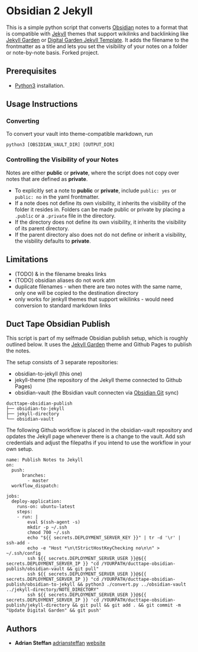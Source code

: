 # Obsidian 2 Jekyll

This is a simple python script that converts [Obsidian](https://obsidian.md/) notes to a format that is compatible with [Jekyll](https://jekyllrb.com/) themes that support wikilinks and backlinking like [Jekyll Garden](https://github.com/Jekyll-Garden/jekyll-garden.github.io) or [Digital Garden Jekyll Template](https://github.com/maximevaillancourt/digital-garden-jekyll-template). It adds the filename to the frontmatter as a title and lets you set the visibility of your notes on a folder or note-by-note basis.
Forked project.
## Prerequisites

* [Python3](https://www.python.org/downloads/) installation.

## Usage Instructions

### Converting

To convert your vault into theme-compatible markdown, run

```
python3 [OBSIDIAN_VAULT_DIR] [OUTPUT_DIR]
```

### Controlling the Visibility of your Notes

Notes are either **public** or **private**, where the script does not copy over notes that are defined as **private**.

* To explicitly set a note to **public** or **private**, include `public: yes` or `public: no` in the yaml frontmatter.
* If a note does not define its own visibility, it inherits the visibility of the folder it resides in. Folders can be made public or private by placing a `.public` or a `.private` file in the directory.
* If the directory does not define its own visibility, it inherits the visibility of its parent directory.
* If the parent directory also does not do not define or inherit a visibility, the visbility defaults to **private**.


## Limitations

* (TODO) & in the filename breaks links
* (TODO) obsidian aliases do not work atm
* duplicate filenames - when there are two notes with the same name, only one will be copied to the destination directory
* only works for jenkyll themes that support wikilinks - would need conversion to standard markdown links


## Duct Tape Obsidian Publish

This script is part of my selfmade Obsidian publish setup, which is roughly outlined below. It uses the [Jekyll Garden](https://github.com/Jekyll-Garden/jekyll-garden.github.io) theme and Github Pages to publish the notes.

The setup consists of 3 separate repositories:

* obsidian-to-jekyll (this one)
* jekyll-theme (the repository of the Jekyll theme connected to Github Pages)
* obsidian-vault (the Bbsidian vault connecten via [Obsidian Git](https://github.com/denolehov/obsidian-git) sync)


```
ducttape-obsidian-publish
├── obsidian-to-jekyll
├── jekyll-directory
└── obsidian-vault
```

The following Github workflow is placed in the obsidian-vault repository and opdates the Jekyll page whenever there is a change to the vault.
Add ssh credentials and adjust the filepaths if you intend to use the workflow in your own setup.

```
name: Publish Notes to Jekyll
on: 
  push:
      branches:
        - master
  workflow_dispatch:

jobs:
  deploy-application:
    runs-on: ubuntu-latest
    steps:
    - run: |
        eval $(ssh-agent -s)
        mkdir -p ~/.ssh
        chmod 700 ~/.ssh
        echo "${{ secrets.DEPLOYMENT_SERVER_KEY }}" | tr -d '\r' | ssh-add -
        echo -e "Host *\n\tStrictHostKeyChecking no\n\n" > ~/.ssh/config
        ssh ${{ secrets.DEPLOYMENT_SERVER_USER }}@${{ secrets.DEPLOYMENT_SERVER_IP }} "cd /YOURPATH/ducttape-obsidian-publish/obsidian-vault && git pull"
        ssh ${{ secrets.DEPLOYMENT_SERVER_USER }}@${{ secrets.DEPLOYMENT_SERVER_IP }} "cd /YOURPATH/ducttape-obsidian-publish/obsidian-to-jekyll && python3 ./convert.py ../obsidian-vault ../jekyll-directory/NOTE_DIRECTORY"
        ssh ${{ secrets.DEPLOYMENT_SERVER_USER }}@${{ secrets.DEPLOYMENT_SERVER_IP }} 'cd /YOURPATH/ducttape-obsidian-publish/jekyll-directory && git pull && git add . && git commit -m "Update Digital Garden" && git push'
```

## Authors

- **Adrian Steffan** [adriansteffan](https://github.com/adriansteffan) [website](https://adriansteffan.com/)
